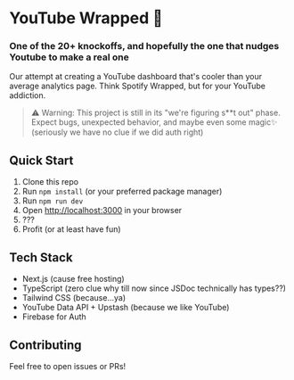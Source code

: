 # YouTube Wrapped 🎥
### One of the 20+ knockoffs, and hopefully the one that nudges Youtube to make a real one
Our attempt at creating a YouTube dashboard that's cooler than your average analytics page. Think Spotify Wrapped, but for your YouTube addiction.

> ⚠️ Warning: This project is still in its "we're figuring s**t out" phase. Expect bugs, unexpected behavior, and maybe even some magic✨ (seriously we have no clue if we did auth right)

## Quick Start

1. Clone this repo
2. Run `npm install` (or your preferred package manager)
3. Run `npm run dev`
4. Open [http://localhost:3000](http://localhost:3000) in your browser
5. ???
6. Profit (or at least have fun)

## Tech Stack

- Next.js (cause free hosting)
- TypeScript (zero clue why till now since JSDoc technically has types??)
- Tailwind CSS (because...ya)
- YouTube Data API + Upstash (because we like YouTube)
- Firebase for Auth

## Contributing

Feel free to open issues or PRs!
